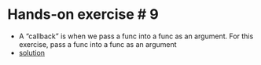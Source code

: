 # Hands-on exercise # 9

* A “callback” is when we pass a func into a func as an argument. For this exercise, 
pass a func into a func as an argument 
* [solution](https://play.golang.org/p/0yGYPKh1y7)
